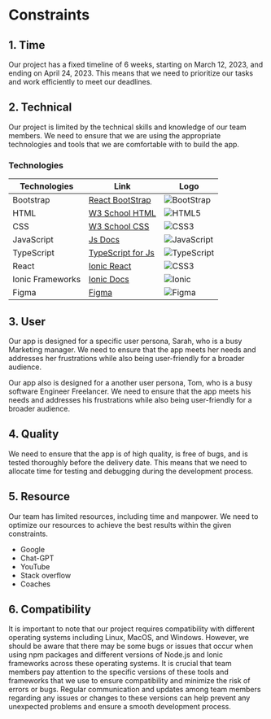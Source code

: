 # Constraints

## 1. Time

 Our project has a fixed timeline of 6 weeks, starting on March 12, 2023, and ending on April 24, 2023. This means that we need to prioritize our tasks and work efficiently to meet our deadlines.


## 2. Technical

 Our project is limited by the technical skills and knowledge of our team members. We need to ensure that we are using the appropriate technologies and tools that we are comfortable with to build the app.

### Technologies

| Technologies     | Link | Logo |
|------------------|------|------|
| Bootstrap        |[React BootStrap](https://react-bootstrap.github.io/getting-started/introduction)      |![BootStrap](https://img.shields.io/badge/-BootStrap-%231572B6?style=flat-circle&logo=bootstrap&logoColor=00008b)         |
| HTML             |[W3 School HTML](https://www.w3schools.com/html/)      |![HTML5](https://img.shields.io/badge/-HTML5-%23E44D27?style=flat-square&logo=html5&logoColor=ffffff)        |
| CSS              |[W3 School CSS](https://www.w3schools.com/css/)      |![CSS3](https://img.shields.io/badge/-CSS-%231572B6?style=flat-square&logo=css3)          |
| JavaScript       |[Js Docs](https://developer.mozilla.org/en-US/docs/Web/JavaScript)      |![JavaScript](https://img.shields.io/badge/-JavaScrip-%23F7DF1C?style=flat-square&logo=javascript&logoColor=000000&labelColor=%23F7DF1C&color=%23FFCE5A)     |
| TypeScript       |[TypeScript for Js](https://www.typescriptlang.org/docs/handbook/typescript-in-5-minutes.html)      |![TypeScript](https://img.shields.io/badge/-TypeScript-%231572B6?style=flat-circle&logo=typescript&logoColor=000000&labelColor=%23F7DF1C&color=%231572B6)      |
| React            |[Ionic React](https://ionicframework.com/docs/react/quickstart)      |![CSS3](https://img.shields.io/badge/-REACT-%231572B6?style=flat-square&logo=react)       |
| Ionic Frameworks |[Ionic Docs](https://ionicframework.com/docs/)      |![Ionic](https://img.shields.io/badge/-Ionic-%231572B6?style=flat-circle&logo=ionic&logoColor=#0000FF)  |
| Figma            |[Figma](https://www.figma.com/)      |![Figma](https://img.shields.io/badge/-Figma-%110000B1?style=circle-square&logo=figma)       |


## 3. User

 Our app is designed for a specific user persona, Sarah, who is a busy Marketing manager. We need to ensure that the app meets her needs and addresses her frustrations while also being user-friendly for a broader audience.

 Our app also is designed for a another user persona, Tom, who is a busy software Engineer Freelancer. We need to ensure that the app meets his needs and addresses his frustrations while also being user-friendly for a broader audience.

## 4. Quality

We need to ensure that the app is of high quality, is free of bugs, and is tested thoroughly before the delivery date. This means that we need to allocate time for testing and debugging during the development process.

## 5. Resource

Our team has limited resources, including time and manpower. We need to optimize our resources to achieve the best results within the given constraints.

- Google
- Chat-GPT
- YouTube
- Stack overflow
- Coaches

## 6. Compatibility

It is important to note that our project requires compatibility with different operating systems including Linux, MacOS, and Windows. However, we should be aware that there may be some bugs or issues that occur when using npm packages and different versions of Node.js and Ionic frameworks across these operating systems. It is crucial that team members pay attention to the specific versions of these tools and frameworks that we use to ensure compatibility and minimize the risk of errors or bugs. Regular communication and updates among team members regarding any issues or changes to these versions can help prevent any unexpected problems and ensure a smooth development process.